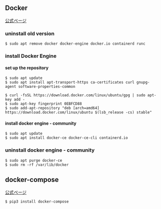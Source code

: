 ## Docker
[公式ページ](https://docs.docker.com/install/linux/docker-ce/ubuntu/)

### uninstall old version

```
$ sudo apt remove docker docker-engine docker.io containerd runc
```

### install Docker Engine
#### set up the repository

```
$ sudo apt update
$ sudo apt install apt-transport-https ca-certificates curl gnupg-agent software-properties-common

$ curl -fsSL https://download.docker.com/linux/ubuntu/gpg | sudo apt-key add -
$ sudo apt-key fingerprint 0EBFCD88
$ sudo add-apt-repository "deb [arch=amd64] https://download.docker.com/linux/ubuntu $(lsb_release -cs) stable"
```

#### install docker engine - community

```
$ sudo apt update
$ sudo apt install docker-ce docker-ce-cli containerd.io
```

### uninstall docker engine - community

```
$ sudo apt purge docker-ce
$ sudo rm -rf /var/lib/docker
```

## docker-compose
[公式ページ](https://docs.docker.com/compose/install/)
```
$ pip3 install docker-compose
```